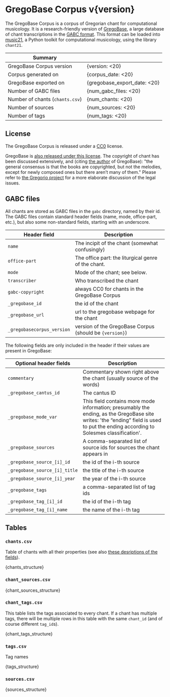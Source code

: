 GregoBase Corpus v{version}
===========================

The GregoBase Corpus is a corpus of Gregorian chant for computational musicology.
It is a research-friendly version of [GregoBase](gregobase.selapa.net/), a
large database of chant transcriptions in the
[GABC format](https://gregorio-project.github.io/gabc/index.html).
This format can be loaded into [music21](https://web.mit.edu/music21/), a Python
toolkit for computational musicology, using the library `chant21`.

| Summary                         |                      |
|---------------------------------|----------------------|
| GregoBase Corpus version        | {version: <20} |
| Corpus generated on             | {corpus_date: <20} |
| GregoBase exported on           | {gregobase_export_date: <20} |
| Number of GABC files            | {num_gabc_files: <20} |
| Number of chants (`chants.csv`) | {num_chants: <20} |
| Number of sources               | {num_sources: <20} |
| Number of tags                  | {num_tags: <20} |

License
-------

The GregoBase Corpus is released under a
[CC0](https://creativecommons.org/publicdomain/zero/1.0/) license.

GregoBase is
[also released under this license](https://gregobase.selapa.net/?page_id=2]).
The copyright of chant has been discussed extensively, and (citing 
[the author](https://gregobase.selapa.net/?page_id=18) of GregoBase): "the general consensus is that the books are copyrighted, but not the melodies, except for newly composed ones but there aren’t many of them." 
Please refer to 
[the Gregorio project](https://gregorio-project.github.io/legalissues.html) 
for a more elaborate discussion of the legal issues.


GABC files
----------

All chants are stored as GABC files in the `gabc` directory, named by their id.
The GABC files contain standard header fields (name, mode, office-part, etc.), but also some non-standard fields, starting with an underscore.

| Header field     | Description                                            |
|------------------|--------------------------------------------------------|
| `name`           | The incipit of the chant (somewhat confusingly)        |
| `office-part`    | The office part: the liturgical genre of the chant.    |
| `mode `          | Mode of the chant; see below.                          |
| `transcriber`    | Who transcribed the chant                              |
| `gabc-copyright` | always CC0 for chants in the GregoBase Corpus          |
| `_gregobase_id`  | the id of the chant                                    |
| `_gregobase_url` | url to the gregobase webpage for the chant             |
| `_gregobasecorpus_version` | version of the GregoBase Corpus (should be `{version}`) |

The following fields are only included in the header if their 
values are present in GregoBase:

| Optional header fields        | Description                       |
|-------------------------------|-----------------------------------|
| `commentary`                  | Commentary shown right above the chant (usually source of the words)  |
| `_gregobase_cantus_id`        | The cantus ID                     |
| `_gregobase_mode_var`         | This field contains more mode information; presumably the ending, as the GregoBase site writes: 'the “ending” field is used to put the ending according to Solesmes classification'.        |
| `_gregobase_sources`          | A comma-separated list of source ids for sources the chant appears in |
| `_gregobase_source_[i]_id`    | the id of the i-th source         |
| `_gregobase_source_[i]_title` | the title of the i-th source      |
| `_gregobase_source_[i]_year`  | the year of the i-th source       |
| `_gregobase_tags`             | a comma-separated list of tag ids |
| `_gregobase_tag_[i]_id`       | the id of the i-th tag            |
| `_gregobase_tag_[i]_name`     | the name of the i-th tag          |

Tables
------

### `chants.csv`

Table of chants with all their properties (see also [these desriptions of the fields](https://gregobase.selapa.net/?page_id=18)).

{chants_structure}

### `chant_sources.csv`

{chant_sources_structure}

### `chant_tags.csv`

This table lists the tags associated to every chant. If a chant has
multiple tags, there will be multiple rows in this table with the same `chant_id` (and of course different `tag_id`s).

{chant_tags_structure}

### `tags.csv`

Tag names

{tags_structure}

### `sources.csv`

{sources_structure}